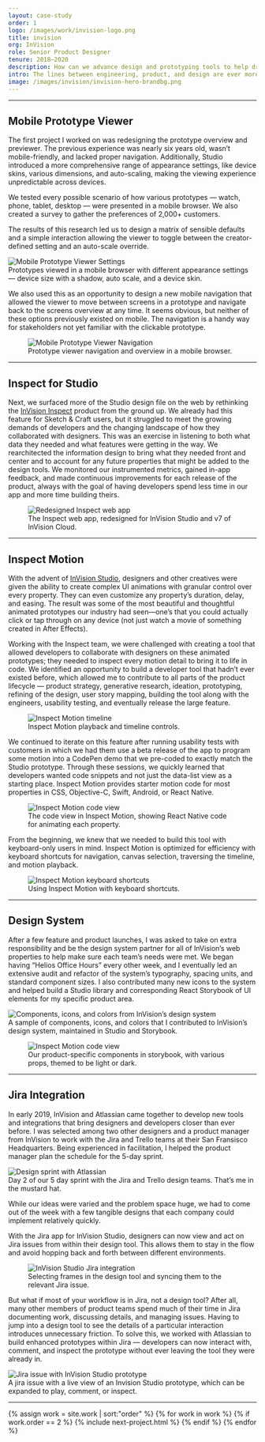 ```yaml
---
layout: case-study
order: 1
logo: /images/work/invision-logo.png
title: invision
org: InVision
role: Senior Product Designer
tenure: 2018–2020
description: How can we advance design and prototyping tools to help drive whole-team collaboration for software teams worldwide? My work at InVision involved rethinking the entire developer experience, conducting research sessions with the industry’s leading software teams, evolving our design system, and prototyping new products while improving existing features.
intro: The lines between engineering, product, and design are ever more blurred, and every product org operates uniquely. The most valuable part of working at InVision was talking with all of these various design teams, learning what was and wasn’t working for them, and challenging ourselves to build systems and tools to push the software industry forward.
image: /images/invision/invision-hero-brandbg.png
---
```


<hr>

<div class="c-grid__half">
  <h2>Mobile Prototype Viewer</h2>
  <article class="c-grid__mt c-text-format">
    <p>The first project I worked on was redesigning the prototype overview and previewer. The previous experience was nearly six years old, wasn’t mobile-friendly, and lacked proper navigation. Additionally, Studio introduced a more comprehensive range of appearance settings, like device skins, various dimensions, and auto-scaling, making the viewing experience unpredictable across devices.</p>
    <p>We tested every possible scenario of how various prototypes — watch, phone, tablet, desktop — were presented in a mobile browser. We also created a survey to gather the preferences of 2,000+ customers.</p>
    <p>The results of this research led us to design a matrix of sensible defaults and a simple interaction allowing the viewer to toggle between the creator-defined setting and an auto-scale override.</p>
  </article>
</div>
<img class="c-media" src="../../images/invision/invision-mobile-dv@2x.png" alt="Mobile Prototype Viewer Settings">
<figcaption>Prototypes viewed in a mobile browser with different appearance settings — device size with a shadow, auto scale, and a device skin.</figcaption>

<div class="c-grid__half">
  <div></div>
  <article class="c-grid__mt c-text-format">
    <p>We also used this as an opportunity to design a new mobile navigation that allowed the viewer to move between screens in a prototype and navigate back to the screens overview at any time. It seems obvious, but neither of these options previously existed on mobile. The navigation is a handy way for stakeholders not yet familiar with the clickable prototype.</p>
  </article>
</div>
<figure>
  <picture>
    <source media="(min-width: 32em)" srcset="../../images/invision/invision-mobile-nav@2x.png"/>
    <img class="c-media" src="../../images/invision/invision-mobile-nav.png" alt="Mobile Prototype Viewer Navigation"/>
  </picture>
  <figcaption>Prototype viewer navigation and overview in a mobile browser.</figcaption>
</figure>

<hr>

<div class="c-grid__half">
  <h2>Inspect for Studio</h2>
  <article class="c-grid__mt c-text-format">
    <p>Next, we surfaced more of the Studio design file on the web by rethinking the <a href="https://www.invisionapp.com/feature/inspect" target="_blank">InVision Inspect</a> product from the ground up. We already had this feature for Sketch & Craft users, but it struggled to meet the growing demands of developers and the changing landscape of how they collaborated with designers. This was an exercise in listening to both what data they needed and what features were getting in the way. We rearchitected the information design to bring what they needed front and center and to account for any future properties that might be added to the design tools. We monitored our instrumented metrics, gained in-app feedback, and made continuous improvements for each release of the product, always with the goal of having developers spend less time in our app and more time building theirs.</p>
  </article>
</div>
<figure>
  <picture>
    <source media="(min-width: 32em)" srcset="../../images/invision/inspect-studio@2x.gif"/>
    <img class="c-media c-media--padding" src="../../images/invision/inspect-studio.gif" alt="Redesigned Inspect web app"/>
  </picture>
  <figcaption>The Inspect web app, redesigned for InVision Studio and v7 of InVision Cloud.</figcaption>
</figure>

<hr>

<div class="c-grid__half">
  <h2>Inspect Motion</h2>
  <article class="c-grid__mt c-text-format">
    <p>With the advent of <a href="https://www.invisionapp.com/studio" target="_blank">InVision Studio</a>, designers and other creatives were given the ability to create complex UI animations with granular control over every property. They can even customize any property’s duration, delay, and easing. The result was some of the most beautiful and thoughtful animated prototypes our industry had seen—one’s that you could actually click or tap through on any device (not just watch a movie of something created in After Effects).</p>
    <p>Working with the Inspect team, we were challenged with creating a tool that allowed developers to collaborate with designers on these animated prototypes; they needed to inspect every motion detail to bring it to life in code. We identified an opportunity to build a developer tool that hadn’t ever existed before, which allowed me to contribute to all parts of the product lifecycle — product strategy, generative research, ideation, prototyping, refining of the design, user story mapping, building the tool along with the engineers, usability testing, and eventually release the large feature.</p>
  </article>
</div>
<figure>
  <picture>
    <source media="(min-width: 32em)" srcset="../../images/invision/inspect-motion-timeline@2x.gif"/>
    <img class="c-media c-media--padding" src="../../images/invision/inspect-motion-timeline.gif" alt="Inspect Motion timeline"/>
  </picture>
  <figcaption>Inspect Motion playback and timeline controls.</figcaption>
</figure>

<div class="c-grid__half">
  <div></div>
  <article class="c-grid__mt c-text-format">
    <p>We continued to iterate on this feature after running usability tests with customers in which we had them use a beta release of the app to program some motion into a CodePen demo that we pre-coded to exactly match the Studio prototype. Through these sessions, we quickly learned that developers wanted code snippets and not just the data-list view as a starting place. Inspect Motion provides starter motion code for most properties in CSS, Objective-C, Swift, Android, or React Native.</p>
  </article>
</div>
<figure>
  <picture>
    <source media="(min-width: 32em)" srcset="../../images/invision/inspect-motion-code@2x.gif"/>
    <img class="c-media c-media--padding" src="../../images/invision/inspect-motion-code.gif" alt="Inspect Motion code view"/>
  </picture>
  <figcaption>The code view in Inspect Motion, showing React Native code for animating each property.</figcaption>
</figure>

<div class="c-grid__half">
  <div></div>
  <article class="c-grid__mt c-text-format">
    <p>From the beginning, we knew that we needed to build this tool with keyboard-only users in mind. Inspect Motion is optimized for efficiency with keyboard shortcuts for navigation, canvas selection, traversing the timeline, and motion playback.</p>
  </article>
</div>
<figure>
  <picture>
    <source media="(min-width: 32em)" srcset="../../images/invision/inspect-motion-keyboardshortcuts@2x.gif"/>
    <img class="c-media c-media--padding" src="../../images/invision/inspect-motion-keyboardshortcuts.gif" alt="Inspect Motion keyboard shortcuts"/>
  </picture>
  <figcaption>Using Inspect Motion with keyboard shortcuts.</figcaption>
</figure>

<hr>

<div class="c-grid__half">
  <h2>Design System</h2>
  <article class="c-grid__mt c-text-format">
    <p>After a few feature and product launches, I was asked to take on extra responsibility and be the design system partner for all of InVision’s web properties to help make sure each team’s needs were met. We began having “Helios Office Hours” every other week, and I eventually led an extensive audit and refactor of the system’s typography, spacing units, and standard component sizes. I also contributed many new icons to the system and helped build a Studio library and corresponding React Storybook of UI elements for my specific product area.</p>
  </article>
</div>
<img class="c-media" src="../../images/invision/inspect-components@2x.png" alt="Components, icons, and colors from InVision’s design system">
<figcaption>A sample of components, icons, and colors that I contributed to InVision’s design system, maintained in Studio and Storybook.</figcaption>
<figure>
  <picture>
    <source media="(min-width: 32em)" srcset="../../images/invision/storybook-icon-button-tooltip@2x.gif"/>
    <img class="c-media c-media--padding" src="../../images/invision/storybook-icon-button-tooltip.gif" alt="Inspect Motion code view"/>
  </picture>
  <figcaption>Our product-specific components in storybook, with various props, themed to be light or dark.</figcaption>
</figure>

<hr>

<div class="c-grid__half">
  <h2>Jira Integration</h2>
  <article class="c-grid__mt c-text-format">
    <p>In early 2019, InVision and Atlassian came together to develop new tools and integrations that bring designers and developers closer than ever before. I was selected among two other designers and a product manager from InVision to work with the Jira and Trello teams at their San Fransisco Headquarters. Being experienced in facilitation, I helped the product manager plan the schedule for the 5-day sprint.</p>
  </article>
</div>
<img class="c-media c-media--padding" src="../../images/invision/jira-integration-sprint.jpg" alt="Design sprint with Atlassian">
<figcaption>Day 2 of our 5 day sprint with the Jira and Trello design teams. That’s me in the mustard hat.</figcaption>

<div class="c-grid__half">
  <div></div>
  <article class="c-grid__mt c-text-format">
    <p>While our ideas were varied and the problem space huge, we had to come out of the week with a few tangible designs that each company could implement relatively quickly.</p>
    <p>With the Jira app for InVision Studio​, designers can now view and act on Jira issues from within their design tool. This allows them to stay in the flow and avoid hopping back and forth between different environments.</p>
  </article>
</div>
<figure>
  <picture>
    <source media="(min-width: 32em)" srcset="../../images/invision/studio-jira-integration-flow@2x.gif"/>
    <img class="c-media c-media--padding" src="../../images/invision/studio-jira-integration-flow.gif" alt="InVision Studio Jira integration"/>
  </picture>
  <figcaption>Selecting frames in the design tool and syncing them to the relevant Jira issue.</figcaption>
</figure>

<div class="c-grid__half">
  <div></div>
  <article class="c-grid__mt c-text-format">
    <p>But what if most of your workflow is in Jira, not a design tool? After all, many other members of product teams spend much of their time in Jira documenting work, discussing details, and managing issues. Having to jump into a design tool to see the details of a particular interaction introduces unnecessary friction. To solve this, ​we worked with Atlassian to build enhanced prototypes within Jira — developers can now interact with, comment, and inspect the prototype without ever leaving the tool they were already in.</p>
  </article>
</div>
<img class="c-media c-media--padding" src="../../images/invision/jira-invision-integration.png" alt="Jira issue with InVision Studio prototype">
<figcaption>A jira issue with a live view of an Invision Studio prototype, which can be expanded to play, comment, or inspect.</figcaption>

<hr>

{% assign work = site.work | sort:"order" %}
{% for work in work %}
{% if work.order == 2 %}
{% include next-project.html %}
{% endif %}
{% endfor %}
